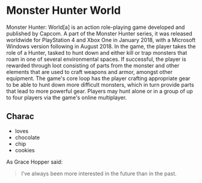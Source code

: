 # Monster Hunter World 
Monster Hunter: World[a] is an action role-playing game developed and published by Capcom. A part of the Monster Hunter series, it was released worldwide for PlayStation 4 and Xbox One in January 2018, with a Microsoft Windows version following in August 2018. In the game, the player takes the role of a Hunter, tasked to hunt down and either kill or trap monsters that roam in one of several environmental spaces. If successful, the player is rewarded through loot consisting of parts from the monster and other elements that are used to craft weapons and armor, amongst other equipment. The game's core loop has the player crafting appropriate gear to be able to hunt down more difficult monsters, which in turn provide parts that lead to more powerful gear. Players may hunt alone or in a group of up to four players via the game's online multiplayer.

## Charac
* loves
* chocolate
* chip 
* cookies

As Grace Hopper said:
> I’ve always been more interested
> in the future than in the past.